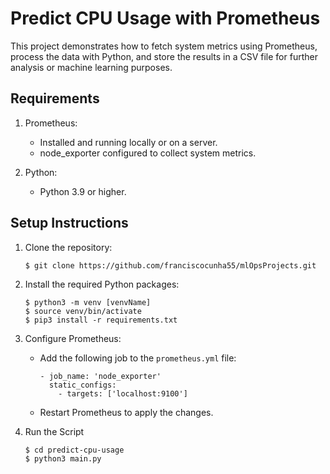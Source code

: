 # Predict CPU Usage with Prometheus

This project demonstrates how to fetch system metrics using Prometheus, process the data with Python, and store the results in a CSV file for further analysis or machine learning purposes.

## Requirements

1. Prometheus:
   - Installed and running locally or on a server.
   - node_exporter configured to collect system metrics.


2. Python:
    - Python 3.9 or higher.


## Setup Instructions

1. Clone the repository:
   ```
   $ git clone https://github.com/franciscocunha55/mlOpsProjects.git
    ```
   
2. Install the required Python packages:
   ```
   $ python3 -m venv [venvName]
   $ source venv/bin/activate  
   $ pip3 install -r requirements.txt
   ```
   
3. Configure Prometheus:
   - Add the following job to the `prometheus.yml` file:
     ```
     - job_name: 'node_exporter'
       static_configs:
         - targets: ['localhost:9100']
     ```
   - Restart Prometheus to apply the changes.


4. Run the Script
    ```
    $ cd predict-cpu-usage
    $ python3 main.py
    ```